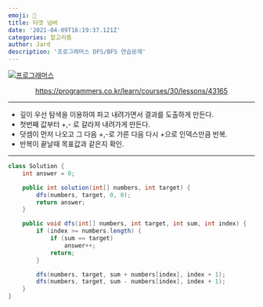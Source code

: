```yaml
---
emoji: 🧢
title: 타겟 넘버
date: '2021-04-09T16:19:37.121Z'
categories: 알고리즘
author: Jard
description: '프로그래머스 DFS/BFS 연습문제'
---
```


[![프로그래머스](https://file.newswire.co.kr/data/datafile2/thumb_640/2021/06/1993996598_20210610150326_5364622170.jpg)](https://programmers.co.kr/learn/courses/30/lessons/43165)

<div style="text-align:center"><a href="https://programmers.co.kr/learn/courses/30/lessons/43165">https://programmers.co.kr/learn/courses/30/lessons/43165</a></div>

---

- 깊이 우선 탐색을 이용하여 파고 내려가면서 결과를 도출하게 만든다.
- 첫번째 값부터 +,- 로 갈라져 내려가게 만든다.
- 덧셈이 먼저 나오고 그 다음 +,-로 가른 다음 다시 +으로 인덱스만큼 반복.
- 반복이 끝날때 목표값과 같은지 확인.

---

```java
class Solution {
    int answer = 0;

    public int solution(int[] numbers, int target) {
        dfs(numbers, target, 0, 0);
        return answer;
    }

    public void dfs(int[] numbers, int target, int sum, int index) {
        if (index >= numbers.length) {
            if (sum == target)
                answer++;
            return;
        }

        dfs(numbers, target, sum + numbers[index], index + 1);
        dfs(numbers, target, sum - numbers[index], index + 1);
    }
}
```
